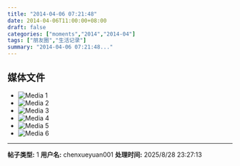 ```yaml
---
title: "2014-04-06 07:21:48"
date: 2014-04-06T11:00:00+08:00
draft: false
categories: ["moments","2014","2014-04"]
tags: ["朋友圈","生活记录"]
summary: "2014-04-06 07:21:48..."
---
```


## 媒体文件

- ![Media 1](/Moments/photos/2014-04-06/201404060721480.jpg)
- ![Media 2](/Moments/photos/2014-04-06/201404060721481.jpg)
- ![Media 3](/Moments/photos/2014-04-06/201404060721482.jpg)
- ![Media 4](/Moments/photos/2014-04-06/201404060721483.jpg)
- ![Media 5](/Moments/photos/2014-04-06/201404060721484.jpg)
- ![Media 6](/Moments/photos/2014-04-06/201404060721485.jpg)

---

**帖子类型:** 1
**用户名:** chenxueyuan001
**处理时间:** 2025/8/28 23:27:13